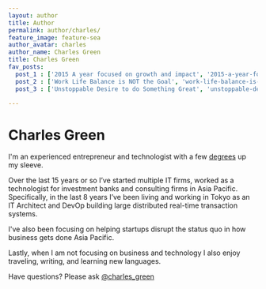 ```yaml
---
layout: author
title: Author
permalink: author/charles/
feature_image: feature-sea
author_avatar: charles
author_name: Charles Green
title: Charles Green
fav_posts:
  post_1 : ['2015 A year focused on growth and impact', '2015-a-year-focused-on-growth-and-impact/', 'I will adjust my focus from technology and implementation to execution and growth...']
  post_2 : ['Work Life Balance is NOT the Goal', 'work-life-balance-is-not-the-goal/', 'Work life balance is not the goal. Doing what you are good at and enjoy it is.']
  post_3 : ['Unstoppable Desire to do Something Great', 'unstoppable-desire-to-do-something-great/', 'Unstoppable Desire to do Something Great']

---
```


# Charles Green

I'm an experienced entrepreneur and technologist with a few [degrees](https://www.linkedin.com/in/charlesgreen) up my sleeve.

Over the last 15 years or so I’ve started multiple IT firms, worked as a technologist for investment banks and consulting firms in Asia Pacific. Specifically, in the last 8 years I’ve been living and working in Tokyo as an IT Architect and DevOp building large distributed real-time transaction systems.

I've also been focusing on helping startups disrupt the status quo in how business gets done Asia Pacific.

Lastly, when I am not focusing on business and technology I also enjoy traveling, writing, and learning new languages.

Have questions? Please ask [@charles_green](https://twitter.com/charles_green)
